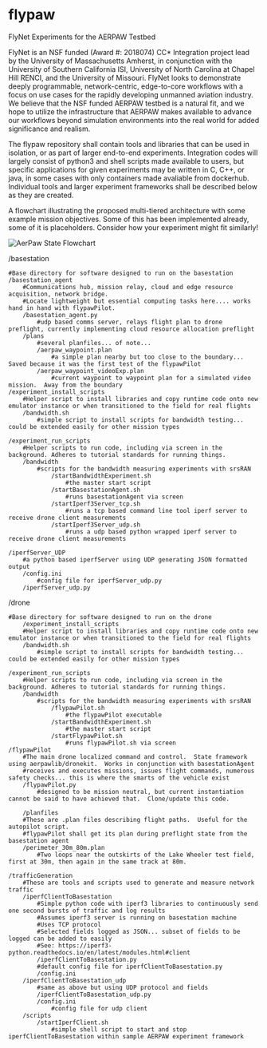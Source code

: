# flypaw
FlyNet Experiments for the AERPAW Testbed

FlyNet is an NSF funded (Award #: 2018074) CC* Integration project lead by the University of Massachusetts Amherst, in conjunction with the University of Southern California ISI, University of North Carolina at Chapel Hill RENCI, and the University of Missouri.  FlyNet looks to demonstrate deeply programmable, network-centric, edge-to-core workflows with a focus on use cases for the rapidly developing unmanned aviation industry.  We believe that the NSF funded AERPAW testbed is a natural fit, and we hope to utilize the infrastructure that AERPAW makes available to advance our workflows beyond simulation environments into the real world for added significance and realism.

The flypaw repository shall contain tools and libraries that can be used in isolation, or as part of larger end-to-end experiments. Integration codes will largely consist of python3 and shell scripts made available to users, but specific applications for given experiments may be written in C, C++, or java, in some cases with only containers made avaliable from dockerhub.  Individual tools and larger experiment frameworks shall be described below as they are created.

A flowchart illustrating the proposed multi-tiered architecture with some example mission objectives.  Some of this has been implemented already, some of it is placeholders.  Consider how your experiment might fit similarly!

![AerPaw State Flowchart](https://user-images.githubusercontent.com/30157582/162526175-85f08f8c-70eb-45b4-ad2e-2f896eff5fd0.png)


/basestation

	#Base directory for software designed to run on the basestation
	/basestation_agent
		#Communications hub, mission relay, cloud and edge resource acquisition, network bridge.  
		#Locate lightweight but essential computing tasks here.... works hand in hand with flypawPilot.
		/basestation_agent.py
			#udp based comms server, relays flight plan to drone preflight, currently implementing cloud resource allocation preflight
		/plans
			#several planfiles... of note... 
			/aerpaw_waypoint.plan
				#a simple plan nearby but too close to the boundary... Saved because it was the first test of the flypawPilot
			/aerpaw_waypoint_videoExp.plan
				#current waypoint to waypoint plan for a simulated video mission.  Away from the boundary
	/experiment_install_scripts
		#Helper script to install libraries and copy runtime code onto new emulator instance or when transitioned to the field for real flights
		/bandwidth.sh
			#simple script to install scripts for bandwidth testing... could be extended easily for other mission types
	
	/experiment_run_scripts
		#Helper scripts to run code, including via screen in the background. Adheres to tutorial standards for running things.
		/bandwidth
			#scripts for the bandwidth measuring experiments with srsRAN
				/startBandwidthExperiment.sh
					#the master start script
				/startBasestationAgent.sh
					#runs basestationAgent via screen
				/startIperf3Server_tcp.sh
					#runs a tcp based command line tool iperf server to receive drone client measurements
				/startIperf3Server_udp.sh
					#runs a udp based python wrapped iperf server to receive drone client measurements
	
	/iperfServer_UDP
		#a python based iperfServer using UDP generating JSON formatted output
		/config.ini
			#config file for iperfServer_udp.py
		/iperfServer_udp.py
			
/drone

	#Base directory for software designed to run on the drone
        /experiment_install_scripts
		#Helper script to install libraries and copy runtime code onto new emulator instance or when transitioned to the field for real flights
		/bandwidth.sh
			#simple script to install scripts for bandwidth testing... could be extended easily for other mission types
	
	/experiment_run_scripts
		#Helper scripts to run code, including via screen in the background. Adheres to tutorial standards for running things.
		/bandwidth
			#scripts for the bandwidth measuring experiments with srsRAN
				/flypawPilot.sh
					#the flypawPilot executable
				/startBandwidthExperiment.sh
					#the master start script
				/startFlypawPilot.sh
					#runs flypawPilot.sh via screen
	/flypawPilot
		#The main drone localized command and control.  State framework using aerpawlib/dronekit.  Works in conjunction with basestationAgent
		#receives and executes missions, issues flight commands, numerous safety checks... this is where the smarts of the vehicle exist
		/flypawPilot.py
			#designed to be mission neutral, but current instantiation cannot be said to have achieved that.  Clone/update this code.
	
        /planfiles
		#These are .plan files describing flight paths.  Useful for the autopilot script.
		#flypawPilot shall get its plan during preflight state from the basestation agent
		/perimeter_30m_80m.plan
			#Two loops near the outskirts of the Lake Wheeler test field, first at 30m, then again in the same track at 80m.

	/trafficGeneration
		#These are tools and scripts used to generate and measure network traffic
		/iperfClientToBasestation
			#Simple python code with iperf3 libraries to continuously send one second bursts of traffic and log results
			#Assumes iperf3 server is running on basestation machine
			#Uses TCP protocol
			#Selected fields logged as JSON... subset of fields to be logged can be added to easily
			#See: https://iperf3-python.readthedocs.io/en/latest/modules.html#client
			/iperfClientToBasestation.py
			#default config file for iperfClientToBasestation.py
			/config.ini
		/iperfClientToBasestation_udp
			#same as above but using UDP protocol and fields
			/iperfClientToBasestation_udp.py
			/config.ini
				#config file for udp client  
		/scripts
			/startIperfClient.sh
				#simple shell script to start and stop iperfClientToBasestation within sample AERPAW experiment framework
	
